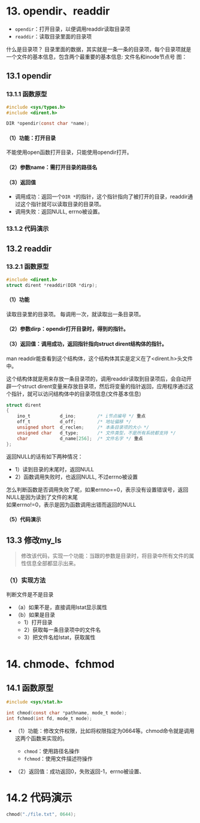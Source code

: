 # 13. opendir、readdir

+ `opendir`：打开目录，以便调用readdir读取目录项
+ `readdir`：读取目录里面的目录项

什么是目录项？
目录里面的数据，其实就是一条一条的目录项，每个目录项就是一个文件的基本信息，包含两个最重要的基本信息: 文件名和inode节点号
图：

## 13.1 opendir

### 13.1.1 函数原型

```c
#include <sys/types.h>
#include <dirent.h>

DIR *opendir(const char *name);
```

#### （1）功能：打开目录

不能使用open函数打开目录，只能使用opendir打开。

#### （2）参数name：需打开目录的路径名

#### （3）返回值

+ 调用成功：返回一个`DIR *`的指针，这个指针指向了被打开的目录，readdir通过这个指针就可以读取目录的目录项。
+ 调用失败：返回NULL, errno被设置。

### 13.1.2 代码演示

## 13.2 readdir

### 13.2.1 函数原型

```c
#include <dirent.h>
struct dirent *readdir(DIR *dirp);
```

#### （1）功能

读取目录里的目录项。
每调用一次，就读取出一条目录项。

#### （2）参数dirp：opendir打开目录时，得到的指针。

#### （3）返回值：调用成功，返回指针指向struct dirent结构体的指针。

man readdir能查看到这个结构体，这个结构体其实是定义在了<dirent.h>头文件中。

这个结构体就是用来存放一条目录项的，调用readdir读取到目录项后，会自动开辟一个struct dirent变量来存放目录项，然后将变量的指针返回，应用程序通过这个指针，就可以访问结构体中的目录项信息(文件基本信息)

```c
struct dirent
{
    ino_t           d_ino;        /* i节点编号 */ 重点
    off_t           d_off;        /* 地址偏移 */
    unsigned short  d_reclen;     /* 本条目录项的大小 */
    unsigned char   d_type;       /* 文件类型，不是所有系统都支持 */
    char            d_name[256];  /* 文件名字 */ 重点
};
```

返回NULL的话有如下两种情况：
+ 1）读到目录的末尾时，返回NULL
+ 2）函数调用失败时，也返回NULL, 不过errno被设置

怎么判断函数是否调用失败了呢，如果ernno==0，表示没有设置错误号，返回NULL是因为读到了文件的末尾  
如果errno!=0，表示是因为函数调用出错而返回的NULL  

#### （5）代码演示

## 13.3 修改my_ls

> 修改该代码，实现一个功能：当跟的参数是目录时，将目录中所有文件的属性信息全部都显示出来。

### （1）实现方法

判断文件是不是目录

+ （a）如果不是，直接调用lstat显示属性
+ （b）如果是目录
  +  1）打开目录
  +  2）获取每一条目录项中的文件名
  +  3）把文件名给lstat，获取属性
  
# 14. chmode、fchmod

## 14.1 函数原型

```c
#include <sys/stat.h>

int chmod(const char *pathname, mode_t mode);
int fchmod(int fd, mode_t mode);

```

+ （1）功能：修改文件权限，比如将权限指定为0664等。chmod命令就是调用这两个函数来实现的。
  + `chmod`：使用路径名操作
  + `fchmod`：使用文件描述符操作

+ （2）返回值：成功返回0，失败返回-1，errno被设置、

# 14.2 代码演示

  ```c
  chmod("./file.txt", 0644);
  ```


